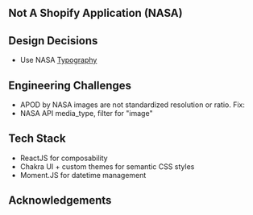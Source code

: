 ## Not A Shopify Application (NASA)

## Design Decisions
- Use NASA [Typography](https://nasa.github.io/nasawds-site/components/typography/) 


## Engineering Challenges
- APOD by NASA images are not standardized resolution or ratio. Fix: 
- NASA API media_type, filter for "image"


## Tech Stack
- ReactJS for composability
- Chakra UI + custom themes for semantic CSS styles
- Moment.JS for datetime management

## Acknowledgements